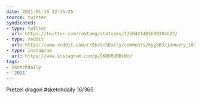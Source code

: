 ```yaml
---
date: 2021-01-16 12:35:26
source: twitter
syndicated:
- type: twitter
  url: https://twitter.com/roytang/statuses/1350421401690394627/
- type: reddit
  url: https://www.reddit.com/r/SketchDaily/comments/kygb03/january_16th_pretzel_day/gjg9vb4/
- type: instagram
  url: https://www.instagram.com/p/CKHURdRBrWo/
tags:
- sketchdaily
- '2021'
---
```


Pretzel dragon #sketchdaily 16/365
